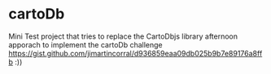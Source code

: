# cartoDb
Mini Test project that tries to replace the CartoDbjs library 
afternoon apporach to implement the cartoDb challenge https://gist.github.com/jimartincorral/d936859eaa09db025b9b7e89176a8ffb :))
